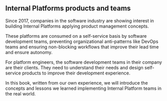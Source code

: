 ## Internal Platforms products and teams

Since 2017, companies in the software industry are showing interest in building Internal Platforms applying product management concepts.

These platforms are consumed on a self-service basis by software development teams, preventing organizational anti-patterns like DevOps teams and ensuring non-blocking workflows that improve their lead time and ensure autonomy.

For platform engineers, the software development teams in their company are their clients. They need to understand their needs and design self-service products to improve their development experience.

In this book, written from our own experience, we will introduce the concepts and lessons we learned implementing Internal Platform teams in the real world.
